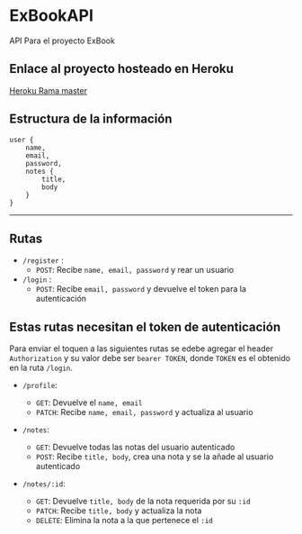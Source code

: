 # ExBookAPI
API Para el proyecto ExBook

## Enlace al proyecto hosteado en Heroku
[Heroku Rama master](https://ex-book-api.herokuapp.com/)

## Estructura de la información

```
user {
    name,
    email,
    password,
    notes {
        title,
        body
    }
}
```
---
## Rutas
- `/register` :
    - `POST`: Recibe `name, email, password` y rear un usuario
- `/login` :
    - `POST`: Recibe `email, password` y devuelve el token para la autenticación

## Estas rutas necesitan el token de autenticación
Para enviar el toquen a las siguientes rutas se edebe agregar el header `Authorization` y su valor debe ser `bearer TOKEN`, donde `TOKEN` es el obtenido en la ruta `/login`.

- `/profile`:
    - `GET`: Devuelve el `name, email`
    - `PATCH`: Recibe `name, email, password` y actualiza al usuario

- `/notes`:
    - `GET`: Devuelve todas las notas del usuario autenticado
    - `POST`: Recibe `title, body`, crea una nota y se la añade al usuario autenticado
- `/notes/:id`:
    - `GET`: Devuelve `title, body` de la nota requerida por su `:id`
    - `PATCH`: Recibe `title, body` y actualiza la nota
    - `DELETE`: Elimina la nota a la que pertenece el `:id`
